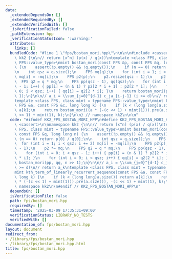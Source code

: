 ```yaml
---
data:
  _extendedDependsOn: []
  _extendedRequiredBy: []
  _extendedVerifiedWith: []
  _isVerificationFailed: false
  _pathExtension: hpp
  _verificationStatusIcon: ':warning:'
  attributes:
    links: []
  bundledCode: "#line 1 \"fps/bostan_mori.hpp\"\n\n\n\n#include <cassert>\n\nnamespace\
    \ kk2 {\n\n// return [x^n] (p(x) / q(x))\ntemplate <class FPS, class mint = typename\
    \ FPS::value_type>\nmint bostan_mori(const FPS &p, const FPS &q, long long n)\
    \ {\n    assert(!p.empty() && !q.empty());\n    if (n == 0) return p[0] / q[0];\n\
    \n    int qsz = q.size();\n    FPS mq(q);\n    for (int i = 1; i < qsz; i += 2)\
    \ mq[i] = -mq[i];\n    FPS p2(p);\n    p2.resize(qsz - 1);\n    p2 *= mq;\n  \
    \  FPS q2 = q * mq;\n    FPS pp(qsz - 1), qq(qsz);\n    for (int i = 0; i < qsz\
    \ - 1; i++) { pp[i] = (n & 1) ? p2[2 * i + 1] : p2[2 * i]; }\n    for (int i =\
    \ 0; i < qsz; i++) { qq[i] = q2[2 * i]; }\n    return bostan_mori(pp, qq, n >>\
    \ 1);\n}\n\n// a_i = \\sum_{j=0}^{d-1} c_ja_{i-j-1} (i >= d)\n// return a_k\n\
    template <class FPS, class mint = typename FPS::value_type>\nmint kth_term_of_linearly_recurrent_sequence(const\
    \ FPS &a, const FPS &c, long long k) {\n    if (k < (long long)a.size()) return\
    \ a[k];\n    return bostan_mori((a * (-(c << 1) + mint(1))).pre(a.size()), -(c\
    \ << 1) + mint(1), k);\n}\n\n} // namespace kk2\n\n\n"
  code: "#ifndef KK2_FPS_BOSTAN_MORI_HPP\n#define KK2_FPS_BOSTAN_MORI_HPP 1\n\n#include\
    \ <cassert>\n\nnamespace kk2 {\n\n// return [x^n] (p(x) / q(x))\ntemplate <class\
    \ FPS, class mint = typename FPS::value_type>\nmint bostan_mori(const FPS &p,\
    \ const FPS &q, long long n) {\n    assert(!p.empty() && !q.empty());\n    if\
    \ (n == 0) return p[0] / q[0];\n\n    int qsz = q.size();\n    FPS mq(q);\n  \
    \  for (int i = 1; i < qsz; i += 2) mq[i] = -mq[i];\n    FPS p2(p);\n    p2.resize(qsz\
    \ - 1);\n    p2 *= mq;\n    FPS q2 = q * mq;\n    FPS pp(qsz - 1), qq(qsz);\n\
    \    for (int i = 0; i < qsz - 1; i++) { pp[i] = (n & 1) ? p2[2 * i + 1] : p2[2\
    \ * i]; }\n    for (int i = 0; i < qsz; i++) { qq[i] = q2[2 * i]; }\n    return\
    \ bostan_mori(pp, qq, n >> 1);\n}\n\n// a_i = \\sum_{j=0}^{d-1} c_ja_{i-j-1} (i\
    \ >= d)\n// return a_k\ntemplate <class FPS, class mint = typename FPS::value_type>\n\
    mint kth_term_of_linearly_recurrent_sequence(const FPS &a, const FPS &c, long\
    \ long k) {\n    if (k < (long long)a.size()) return a[k];\n    return bostan_mori((a\
    \ * (-(c << 1) + mint(1))).pre(a.size()), -(c << 1) + mint(1), k);\n}\n\n} //\
    \ namespace kk2\n\n#endif // KK2_FPS_BOSTAN_MORI_HPP\n"
  dependsOn: []
  isVerificationFile: false
  path: fps/bostan_mori.hpp
  requiredBy: []
  timestamp: '2025-03-09 17:35:31+09:00'
  verificationStatus: LIBRARY_NO_TESTS
  verifiedWith: []
documentation_of: fps/bostan_mori.hpp
layout: document
redirect_from:
- /library/fps/bostan_mori.hpp
- /library/fps/bostan_mori.hpp.html
title: fps/bostan_mori.hpp
---
```

